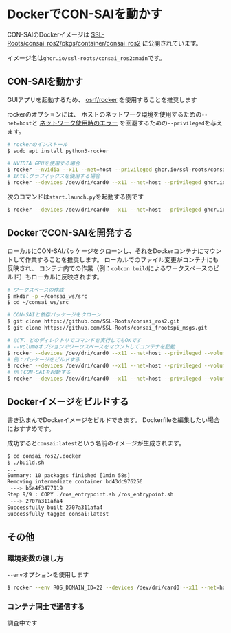 # DockerでCON-SAIを動かす

CON-SAIのDockerイメージは
[SSL-Roots/consai_ros2/pkgs/container/consai_ros2](https://github.com/SSL-Roots/consai_ros2/pkgs/container/consai_ros2)
に公開されています。

イメージ名は`ghcr.io/ssl-roots/consai_ros2:main`です。

## CON-SAIを動かす

GUIアプリを起動するため、
[osrf/rocker](https://github.com/osrf/rocker)
を使用することを推奨します

rockerのオプションには、
ホストのネットワーク環境を使用するための`--net=host`と
[ネットワーク使用時のエラー](https://github.com/osrf/rocker/issues/13)
を回避するための`--privileged`を与えます。

```sh
# rockerのインストール
$ sudo apt install python3-rocker

# NVIDIA GPUを使用する場合
$ rocker --nvidia --x11 --net=host --privileged ghcr.io/ssl-roots/consai_ros2:main rqt
# Intelグラフィックスを使用する場合
$ rocker --devices /dev/dri/card0 --x11 --net=host --privileged ghcr.io/ssl-roots/consai_ros2:main rqt
```

次のコマンドは`start.launch.py`を起動する例です

```sh
$ rocker --devices /dev/dri/card0 --x11 --net=host --privileged ghcr.io/ssl-roots/consai_ros2:main ros2 launch consai_examples start.launch.py
```

## DockerでCON-SAIを開発する

ローカルにCON-SAIパッケージをクローンし、それをDockerコンテナにマウントして作業することを推奨します。
ローカルでのファイル変更がコンテナにも反映され、
コンテナ内での作業（例：`colcon build`によるワークスペースのビルド）もローカルに反映されます。

```sh
# ワークスペースの作成
$ mkdir -p ~/consai_ws/src
$ cd ~/consai_ws/src

# CON-SAIと依存パッケージをクローン
$ git clone https://github.com/SSL-Roots/consai_ros2.git
$ git clone https://github.com/SSL-Roots/consai_frootspi_msgs.git

# 以下、どのディレクトリでコマンドを実行してもOKです
# --volumeオプションでワークスペースをマウントしてコンテナを起動
$ rocker --devices /dev/dri/card0 --x11 --net=host --privileged --volume ~/consai_ws:/root/ros2_ws -- ghcr.io/ssl-roots/consai_ros2:main
# 例：パッケージをビルドする
$ rocker --devices /dev/dri/card0 --x11 --net=host --privileged --volume ~/consai_ws:/root/ros2_ws -- ghcr.io/ssl-roots/consai_ros2:main colcon build --symlink-install
# 例：CON-SAIを起動する
$ rocker --devices /dev/dri/card0 --x11 --net=host --privileged --volume ~/consai_ws:/root/ros2_ws -- ghcr.io/ssl-roots/consai_ros2:main ros2 launch consai_examples start.launch.py
```

## Dockerイメージをビルドする

書き込まんでDockerイメージをビルドできます。
Dockerfileを編集したい場合におすすめです。

成功すると`consai:latest`という名前のイメージが生成されます。

```sh
$ cd consai_ros2/.docker
$ ./build.sh
...
Summary: 10 packages finished [1min 58s]
Removing intermediate container bd43dc976256
 ---> b5a4f3477119
Step 9/9 : COPY ./ros_entrypoint.sh /ros_entrypoint.sh
 ---> 2707a311afa4
Successfully built 2707a311afa4
Successfully tagged consai:latest
```

## その他

### 環境変数の渡し方

`--env`オプションを使用します

```sh
$ rocker --env ROS_DOMAIN_ID=22 --devices /dev/dri/card0 --x11 --net=host --privileged --volume ~/consai_ws:/root/ros2_ws -- ghcr.io/ssl-roots/consai_ros2:main
```

### コンテナ同士で通信する

調査中です
